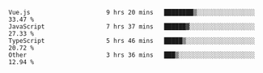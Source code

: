 
<!--
**xy406043/xy406043** is a ✨ _special_ ✨ repository because its `README.md` (this file) appears on your GitHub profile.

Here are some ideas to get you started:

- 🔭 I’m currently working on ...
- 🌱 I’m currently learning ...
- 👯 I’m looking to collaborate on ...
- 🤔 I’m looking for help with ...
- 💬 Ask me about ...
- 📫 How to reach me: ...
- 😄 Pronouns: ...
- ⚡ Fun fact: ...
-->

<!--START_SECTION:waka-->

```text
Vue.js                     9 hrs 20 mins   ████████▒░░░░░░░░░░░░░░░░   33.47 %
JavaScript                 7 hrs 37 mins   ██████▓░░░░░░░░░░░░░░░░░░   27.33 %
TypeScript                 5 hrs 46 mins   █████▒░░░░░░░░░░░░░░░░░░░   20.72 %
Other                      3 hrs 36 mins   ███▒░░░░░░░░░░░░░░░░░░░░░   12.94 %
```

<!--END_SECTION:waka-->
